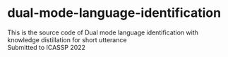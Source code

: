 # dual-mode-language-identification
This is the source code of Dual mode language identification with knowledge distillation for short utterance  
Submitted to ICASSP 2022
